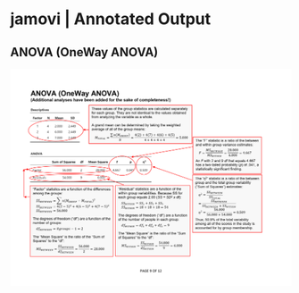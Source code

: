 # jamovi | Annotated Output

## ANOVA (OneWay ANOVA)

<p align="center"><kbd><img src="oneway.png"></kbd></p>
